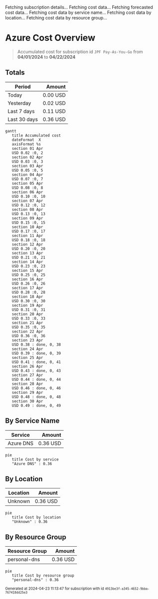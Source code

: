 Fetching subscription details...
Fetching cost data...
Fetching forecasted cost data...
Fetching cost data by service name...
Fetching cost data by location...
Fetching cost data by resource group...
# Azure Cost Overview

> Accumulated cost for subscription id `JPF Pay-As-You-Go` from **04/01/2024** to **04/22/2024**

## Totals

|Period|Amount|
|---|---:|
|Today|0.00 USD|
|Yesterday|0.02 USD|
|Last 7 days|0.11 USD|
|Last 30 days|0.36 USD|

```mermaid
gantt
   title Accumulated cost
   dateFormat  X
   axisFormat %s
   section 01 Apr
   USD 0.02 :0, 2
   section 02 Apr
   USD 0.03 :0, 3
   section 03 Apr
   USD 0.05 :0, 5
   section 04 Apr
   USD 0.07 :0, 7
   section 05 Apr
   USD 0.08 :0, 8
   section 06 Apr
   USD 0.10 :0, 10
   section 07 Apr
   USD 0.12 :0, 12
   section 08 Apr
   USD 0.13 :0, 13
   section 09 Apr
   USD 0.15 :0, 15
   section 10 Apr
   USD 0.17 :0, 17
   section 11 Apr
   USD 0.18 :0, 18
   section 12 Apr
   USD 0.20 :0, 20
   section 13 Apr
   USD 0.21 :0, 21
   section 14 Apr
   USD 0.23 :0, 23
   section 15 Apr
   USD 0.25 :0, 25
   section 16 Apr
   USD 0.26 :0, 26
   section 17 Apr
   USD 0.28 :0, 28
   section 18 Apr
   USD 0.30 :0, 30
   section 19 Apr
   USD 0.31 :0, 31
   section 20 Apr
   USD 0.33 :0, 33
   section 21 Apr
   USD 0.35 :0, 35
   section 22 Apr
   USD 0.36 :0, 36
   section 23 Apr
   USD 0.38 : done, 0, 38
   section 24 Apr
   USD 0.39 : done, 0, 39
   section 25 Apr
   USD 0.41 : done, 0, 41
   section 26 Apr
   USD 0.43 : done, 0, 43
   section 27 Apr
   USD 0.44 : done, 0, 44
   section 28 Apr
   USD 0.46 : done, 0, 46
   section 29 Apr
   USD 0.48 : done, 0, 48
   section 30 Apr
   USD 0.49 : done, 0, 49
```

## By Service Name

|Service|Amount|
|---|---:|
|Azure DNS|0.36 USD|

```mermaid
pie
   title Cost by service
   "Azure DNS" : 0.36
```

## By Location

|Location|Amount|
|---|---:|
|Unknown|0.36 USD|

```mermaid
pie
   title Cost by location
   "Unknown" : 0.36
```

## By Resource Group

|Resource Group|Amount|
|---|---:|
|personal-dns|0.36 USD|

```mermaid
pie
   title Cost by resource group
   "personal-dns" : 0.36
```

<sup>Generated at 2024-04-23 11:13:47 for subscription with id `4913be3f-a345-4652-9bba-767418dd25e3`</sup>
